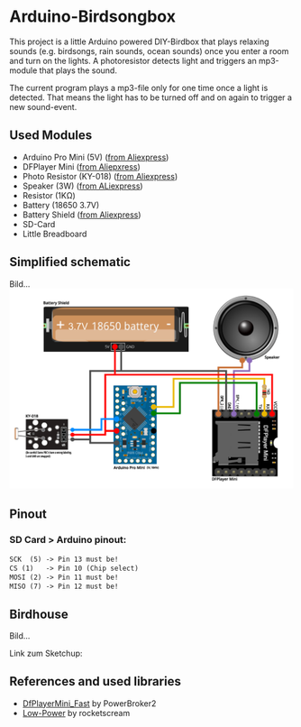 # Arduino-Birdsongbox

This project is a little Arduino powered DIY-Birdbox that plays relaxing sounds (e.g. birdsongs, rain sounds, ocean sounds) once you enter a room and turn on the lights. A photoresistor detects light and triggers an mp3-module that plays the sound.

The current program plays a mp3-file only for one time once a light is detected. That means the light has to be turned off and on again to trigger a new sound-event.

## Used Modules
- Arduino Pro Mini (5V) ([from Aliexpress](https://www.aliexpress.com/item/1005005682257328.html?spm=a2g0o.order_list.order_list_main.43.33761802lrz29v))
- DFPlayer Mini ([from Aliepxress](https://www.aliexpress.com/item/1005005656568976.html?spm=a2g0o.order_list.order_list_main.94.33761802lrz29v))
- Photo Resistor (KY-018) ([from Aliexpress](https://www.aliexpress.com/item/32820189174.html?spm=a2g0o.order_list.order_list_main.48.33761802lrz29v))
- Speaker (3W) ([from ALiexpress](https://www.aliexpress.com/item/1005005699690954.html?spm=a2g0o.order_list.order_list_main.98.1f331802L8Zf65))
- Resistor (1KΩ)
- Battery (18650 3.7V)
- Battery Shield ([from Aliexpress](https://www.aliexpress.com/item/1005007052223730.html?spm=a2g0o.order_list.order_list_main.33.33761802lrz29v))
- SD-Card
- Little Breadboard

## Simplified schematic
Bild...
![](https://github.com/sanchopansen/Arduino-Birdsongbox/blob/b55efcbf96f68ed82781ca9670482a5de9a27ee4/schematic/birdsongbox_simple_schematic.png)


## Pinout
### SD Card > Arduino pinout:
```
SCK  (5) -> Pin 13 must be!
CS (1)   -> Pin 10 (Chip select)
MOSI (2) -> Pin 11 must be!
MISO (7) -> Pin 12 must be!
```
## Birdhouse
Bild...

Link zum Sketchup: 
## References and used libraries
- [DfPlayerMini_Fast](https://github.com/PowerBroker2/DFPlayerMini_Fast) by PowerBroker2
- [Low-Power](https://github.com/rocketscream/Low-Power/tree/master) by rocketscream


